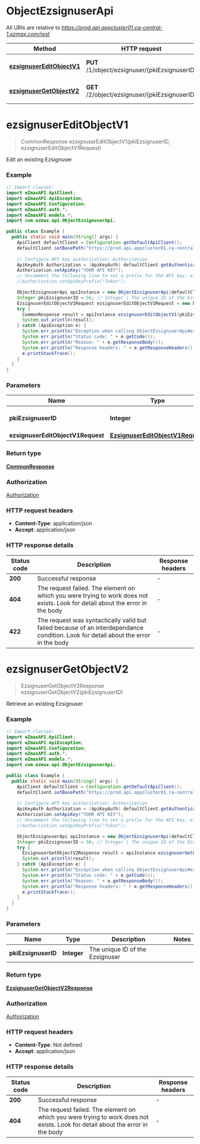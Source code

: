 # ObjectEzsignuserApi

All URIs are relative to *https://prod.api.appcluster01.ca-central-1.ezmax.com/rest*

| Method | HTTP request | Description |
|------------- | ------------- | -------------|
| [**ezsignuserEditObjectV1**](ObjectEzsignuserApi.md#ezsignuserEditObjectV1) | **PUT** /1/object/ezsignuser/{pkiEzsignuserID} | Edit an existing Ezsignuser |
| [**ezsignuserGetObjectV2**](ObjectEzsignuserApi.md#ezsignuserGetObjectV2) | **GET** /2/object/ezsignuser/{pkiEzsignuserID} | Retrieve an existing Ezsignuser |


<a id="ezsignuserEditObjectV1"></a>
# **ezsignuserEditObjectV1**
> CommonResponse ezsignuserEditObjectV1(pkiEzsignuserID, ezsignuserEditObjectV1Request)

Edit an existing Ezsignuser



### Example
```java
// Import classes:
import eZmaxAPI.ApiClient;
import eZmaxAPI.ApiException;
import eZmaxAPI.Configuration;
import eZmaxAPI.auth.*;
import eZmaxAPI.models.*;
import com.ezmax.api.ObjectEzsignuserApi;

public class Example {
  public static void main(String[] args) {
    ApiClient defaultClient = Configuration.getDefaultApiClient();
    defaultClient.setBasePath("https://prod.api.appcluster01.ca-central-1.ezmax.com/rest");
    
    // Configure API key authorization: Authorization
    ApiKeyAuth Authorization = (ApiKeyAuth) defaultClient.getAuthentication("Authorization");
    Authorization.setApiKey("YOUR API KEY");
    // Uncomment the following line to set a prefix for the API key, e.g. "Token" (defaults to null)
    //Authorization.setApiKeyPrefix("Token");

    ObjectEzsignuserApi apiInstance = new ObjectEzsignuserApi(defaultClient);
    Integer pkiEzsignuserID = 56; // Integer | The unique ID of the Ezsignuser
    EzsignuserEditObjectV1Request ezsignuserEditObjectV1Request = new EzsignuserEditObjectV1Request(); // EzsignuserEditObjectV1Request | 
    try {
      CommonResponse result = apiInstance.ezsignuserEditObjectV1(pkiEzsignuserID, ezsignuserEditObjectV1Request);
      System.out.println(result);
    } catch (ApiException e) {
      System.err.println("Exception when calling ObjectEzsignuserApi#ezsignuserEditObjectV1");
      System.err.println("Status code: " + e.getCode());
      System.err.println("Reason: " + e.getResponseBody());
      System.err.println("Response headers: " + e.getResponseHeaders());
      e.printStackTrace();
    }
  }
}
```

### Parameters

| Name | Type | Description  | Notes |
|------------- | ------------- | ------------- | -------------|
| **pkiEzsignuserID** | **Integer**| The unique ID of the Ezsignuser | |
| **ezsignuserEditObjectV1Request** | [**EzsignuserEditObjectV1Request**](EzsignuserEditObjectV1Request.md)|  | |

### Return type

[**CommonResponse**](CommonResponse.md)

### Authorization

[Authorization](../README.md#Authorization)

### HTTP request headers

 - **Content-Type**: application/json
 - **Accept**: application/json

### HTTP response details
| Status code | Description | Response headers |
|-------------|-------------|------------------|
| **200** | Successful response |  -  |
| **404** | The request failed. The element on which you were trying to work does not exists. Look for detail about the error in the body |  -  |
| **422** | The request was syntactically valid but failed because of an interdependance condition. Look for detail about the error in the body |  -  |

<a id="ezsignuserGetObjectV2"></a>
# **ezsignuserGetObjectV2**
> EzsignuserGetObjectV2Response ezsignuserGetObjectV2(pkiEzsignuserID)

Retrieve an existing Ezsignuser



### Example
```java
// Import classes:
import eZmaxAPI.ApiClient;
import eZmaxAPI.ApiException;
import eZmaxAPI.Configuration;
import eZmaxAPI.auth.*;
import eZmaxAPI.models.*;
import com.ezmax.api.ObjectEzsignuserApi;

public class Example {
  public static void main(String[] args) {
    ApiClient defaultClient = Configuration.getDefaultApiClient();
    defaultClient.setBasePath("https://prod.api.appcluster01.ca-central-1.ezmax.com/rest");
    
    // Configure API key authorization: Authorization
    ApiKeyAuth Authorization = (ApiKeyAuth) defaultClient.getAuthentication("Authorization");
    Authorization.setApiKey("YOUR API KEY");
    // Uncomment the following line to set a prefix for the API key, e.g. "Token" (defaults to null)
    //Authorization.setApiKeyPrefix("Token");

    ObjectEzsignuserApi apiInstance = new ObjectEzsignuserApi(defaultClient);
    Integer pkiEzsignuserID = 56; // Integer | The unique ID of the Ezsignuser
    try {
      EzsignuserGetObjectV2Response result = apiInstance.ezsignuserGetObjectV2(pkiEzsignuserID);
      System.out.println(result);
    } catch (ApiException e) {
      System.err.println("Exception when calling ObjectEzsignuserApi#ezsignuserGetObjectV2");
      System.err.println("Status code: " + e.getCode());
      System.err.println("Reason: " + e.getResponseBody());
      System.err.println("Response headers: " + e.getResponseHeaders());
      e.printStackTrace();
    }
  }
}
```

### Parameters

| Name | Type | Description  | Notes |
|------------- | ------------- | ------------- | -------------|
| **pkiEzsignuserID** | **Integer**| The unique ID of the Ezsignuser | |

### Return type

[**EzsignuserGetObjectV2Response**](EzsignuserGetObjectV2Response.md)

### Authorization

[Authorization](../README.md#Authorization)

### HTTP request headers

 - **Content-Type**: Not defined
 - **Accept**: application/json

### HTTP response details
| Status code | Description | Response headers |
|-------------|-------------|------------------|
| **200** | Successful response |  -  |
| **404** | The request failed. The element on which you were trying to work does not exists. Look for detail about the error in the body |  -  |

